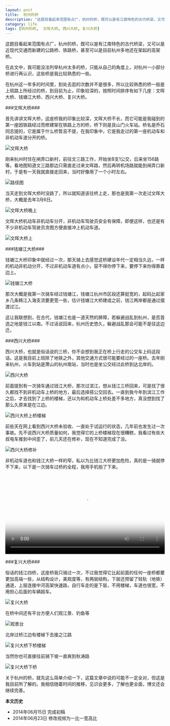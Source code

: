```yaml
---
layout: post
title:  杭州的桥
description: "这题目看起来范围有点广，杭州的桥，既可以是有江南特色的古代桥梁，又可以是近现代交通而新建的公路桥、铁路桥，甚至可以是目前杭州多地还在架起的高架桥。"
category: life
tags: [杭州的桥,  文晖大桥, 西兴大桥, 复兴大桥]
---
```


这题目看起来范围有点广，杭州的桥，既可以是有江南特色的古代桥梁，又可以是近现代交通而新建的公路桥、铁路桥，甚至可以是目前杭州多地还在架起的高架桥。

在此文中，我可能没法列举杭州太多的桥，只能从自己的角度上，对杭州一小部分桥进行再认识，这些桥是我比较熟悉的一些。

在杭州这一年多的时间里，到处去逛的次数并不是很多，所以比较熟悉的桥一般是上班路上所经过的桥，到目前为止，印象较深的，按照时间排序有如下几座：文晖大桥、钱塘江大桥、西兴大桥、复兴大桥。

###文晖大桥###

首先讲讲文晖大桥，这座桥我的印象比较深，文晖大桥不长，而它可能是我碰到的第一座因铁路经过而修建架在铁路上方的桥，桥下则是艮山门火车站。桥名是乔石同志提的，它是属于什么桥暂且不提，在我印象中，它是我走过的第一座机动车和非机动车道分开的桥。

![文晖大桥]({{site.IMG_PATH}}/bridge-in-hangzhou-01.jpg_640)

刚来杭州时住在闸弄口新村，前往文三路工作，开始坐B支1公交，后来坐156路等。看地图知道文三路那边只需直走过来文晖路，然后再转机场路就能到闸弄口新村，于是有一天我就直接走回来，当时好像用了一个小时左右。

![路径图]({{site.IMG_PATH}}/bridge-in-hangzhou-02.jpg_640)

当天走到文晖大桥时没路了，所以就知道该往桥上走，那也是我第一次走过文晖大桥，大概是去年3月6日。

![文晖大桥晚上]({{site.IMG_PATH}}/bridge-in-hangzhou-03.jpg_640)

文晖大桥机动车非机动车分开，非机动车驾驶员安全有保障，即便这样，也还是有不少非机动车驾驶员贪图方便直接冲上机动车道。

![文晖大桥上]({{site.IMG_PATH}}/bridge-in-hangzhou-04.jpg_640)

###钱塘江大桥###

钱塘江大桥印象中就经过一次，那天骑上去感觉这桥建设年代一定相当久远，一样的机动非机动分开，不过非机动车道有点小，容不得你停下来，要停下来你得靠着边上。

![钱塘江大桥]({{site.IMG_PATH}}/bridge-in-hangzhou-05.jpg_640)

那次大概是我第一次骑车经过钱塘江，钱塘江杭州市区段还算挺宽的，起码比起家乡几条韩江入海支流要更宽一些，估计钱塘江大桥建成之前，钱江两岸都是通过摆渡过江。

这让我联想到，在古代，钱塘江也是一道天然的屏障，若躲避战乱到杭州，是否首选之地是钱江以南。不过话说回来，杭州历史悠久，躲避战乱那会可能不是往这边迁。

###西兴大桥###

西兴大桥，也就是俗话说的三桥，你不会想到我正在桥上行走的公交车上码这段话。这是我目前上班除了地铁之外，其他交通方式很可能要经过的一座桥。去年刚来杭州，火车到站是萧山的杭州南站，当时也是坐公交经过此桥到达北岸的。

![西兴大桥]({{site.IMG_PATH}}/bridge-in-hangzhou-06.jpg_640)

前面提到有一次骑车通过钱江大桥，那次过滨江，想从钱江三桥回来，可是找了很久都找不到非机动车上桥的地方，最后选择搭公交回去。一直到我今年到滨江工作之后，才去找到了上桥的楼梯，还以为和机动车上桥处差不多地方，真没想到找了那么久原来是在江边。

![西兴大桥上桥楼梯]({{site.IMG_PATH}}/bridge-in-hangzhou-07.jpg_640)

前些天在网上看到西兴大桥未验收、一直处于试运行的状态，几年前也发生过一次事故。先不说西兴大桥质量如何，我觉得它的上桥楼梯现在很糟糕，我看过有些大叔电车推到中间歪了，前几天还在修补，现在不知道完成了没。

![西兴大桥修补]({{site.IMG_PATH}}/bridge-in-hangzhou-08.jpg_640)

非机动车道也和钱江大桥一样的窄，私以为比钱江大桥更加危险，真的是一骑就停不下来，以下是一次骑车过桥的全程，我用手机拍了下来。

<link href="http://vjs.zencdn.net/4.12/video-js.css" rel="stylesheet" />

<script src="http://vjs.zencdn.net/4.12/video.js"></script>

<video id="MY_VIDEO_1" class="video-js vjs-default-skin" width="640" height="480" controls="" preload="auto" poster="{{site.IMG_PATH}}//bridge-in-hangzhou-09.jpg" data-setup="{}">
 <source src="{{site.IMG_PATH}}//the_third_bridge_of_qiantang.mp4" type="video/mp4" />
</video>
<style>
.video-js {
    width: 100% !important;
    height: auto !important;
}
.video-js:after {
    content: '.';
    display: block;
    position: relative;
    padding: 0;
    padding-top: 100%; /* set this to (height/width)*100% (eg. 56%=16:9, 75%=4:3) */
    margin: 0 0 0 -100%;
    visibility: hidden;
    height: 0;
}
.vjs-poster {
    position: absolute;
    top: 0;
    bottom: 0;
    right: 0;
    left: 0;
}
</style>

###复兴大桥###
    
俗话的钱江四桥，这座桥我只骑过一次，不过我觉得它比起前面的任何一座桥都要更加高端一些，从结构设计，美观度等，有两层结构，下层还预留了轻轨（地铁）通道，上层连接中河高架快速路，自行车走的是下层，不用楼梯，车道也很宽，不用担心后面的车辆超车。

![复兴大桥]({{site.IMG_PATH}}/bridge-in-hangzhou-10.jpg_640)

在桥中间还有平台方便人们观江景、钓鱼等

![观景台]({{site.IMG_PATH}}/bridge-in-hangzhou-11.jpg_640)
    
北岸过桥江边有楼梯下去接之江路

![复兴大桥下桥楼梯]({{site.IMG_PATH}}/bridge-in-hangzhou-12.jpg_640)

当然你也可直接往前骑下坡一直爽到秋涛路

![复兴大桥下桥]({{site.IMG_PATH}}/bridge-in-hangzhou-13.jpg_640)
    
关于杭州的桥，就先这么简单介绍一下，这篇文章中说的可能不一定全对，但这是我目前所了解的。我相信随着时间的推移，见识会更多，了解也更全面，博文还会继续完善。

**本文历史**

* 2014年06月15日 完成初稿
* 2014年06月23日 修改视频为一比一宽高比
